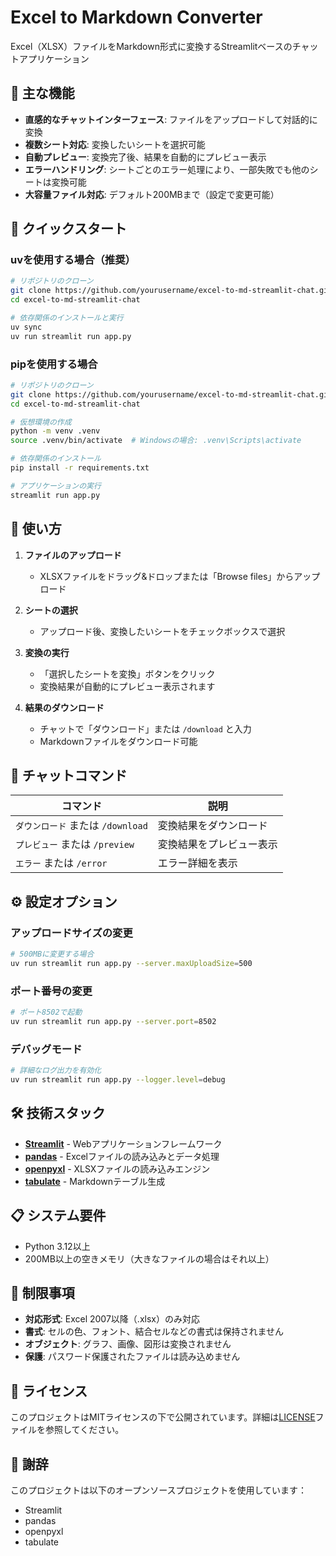 # Excel to Markdown Converter

Excel（XLSX）ファイルをMarkdown形式に変換するStreamlitベースのチャットアプリケーション

## 🎯 主な機能

- **直感的なチャットインターフェース**: ファイルをアップロードして対話的に変換
- **複数シート対応**: 変換したいシートを選択可能
- **自動プレビュー**: 変換完了後、結果を自動的にプレビュー表示
- **エラーハンドリング**: シートごとのエラー処理により、一部失敗でも他のシートは変換可能
- **大容量ファイル対応**: デフォルト200MBまで（設定で変更可能）

## 🚀 クイックスタート

### uvを使用する場合（推奨）

```bash
# リポジトリのクローン
git clone https://github.com/yourusername/excel-to-md-streamlit-chat.git
cd excel-to-md-streamlit-chat

# 依存関係のインストールと実行
uv sync
uv run streamlit run app.py
```

### pipを使用する場合

```bash
# リポジトリのクローン
git clone https://github.com/yourusername/excel-to-md-streamlit-chat.git
cd excel-to-md-streamlit-chat

# 仮想環境の作成
python -m venv .venv
source .venv/bin/activate  # Windowsの場合: .venv\Scripts\activate

# 依存関係のインストール
pip install -r requirements.txt

# アプリケーションの実行
streamlit run app.py
```

## 📝 使い方

1. **ファイルのアップロード**
   - XLSXファイルをドラッグ&ドロップまたは「Browse files」からアップロード

2. **シートの選択**
   - アップロード後、変換したいシートをチェックボックスで選択

3. **変換の実行**
   - 「選択したシートを変換」ボタンをクリック
   - 変換結果が自動的にプレビュー表示されます

4. **結果のダウンロード**
   - チャットで「ダウンロード」または `/download` と入力
   - Markdownファイルをダウンロード可能

## 💬 チャットコマンド

| コマンド | 説明 |
|---------|------|
| `ダウンロード` または `/download` | 変換結果をダウンロード |
| `プレビュー` または `/preview` | 変換結果をプレビュー表示 |
| `エラー` または `/error` | エラー詳細を表示 |

## ⚙️ 設定オプション

### アップロードサイズの変更

```bash
# 500MBに変更する場合
uv run streamlit run app.py --server.maxUploadSize=500
```

### ポート番号の変更

```bash
# ポート8502で起動
uv run streamlit run app.py --server.port=8502
```

### デバッグモード

```bash
# 詳細なログ出力を有効化
uv run streamlit run app.py --logger.level=debug
```

## 🛠️ 技術スタック

- **[Streamlit](https://streamlit.io/)** - Webアプリケーションフレームワーク
- **[pandas](https://pandas.pydata.org/)** - Excelファイルの読み込みとデータ処理
- **[openpyxl](https://openpyxl.readthedocs.io/)** - XLSXファイルの読み込みエンジン
- **[tabulate](https://github.com/astanin/python-tabulate)** - Markdownテーブル生成

## 📋 システム要件

- Python 3.12以上
- 200MB以上の空きメモリ（大きなファイルの場合はそれ以上）

## 🚧 制限事項

- **対応形式**: Excel 2007以降（.xlsx）のみ対応
- **書式**: セルの色、フォント、結合セルなどの書式は保持されません
- **オブジェクト**: グラフ、画像、図形は変換されません
- **保護**: パスワード保護されたファイルは読み込めません

## 📄 ライセンス

このプロジェクトはMITライセンスの下で公開されています。詳細は[LICENSE](LICENSE)ファイルを参照してください。

## 🙏 謝辞

このプロジェクトは以下のオープンソースプロジェクトを使用しています：

- Streamlit
- pandas
- openpyxl
- tabulate
